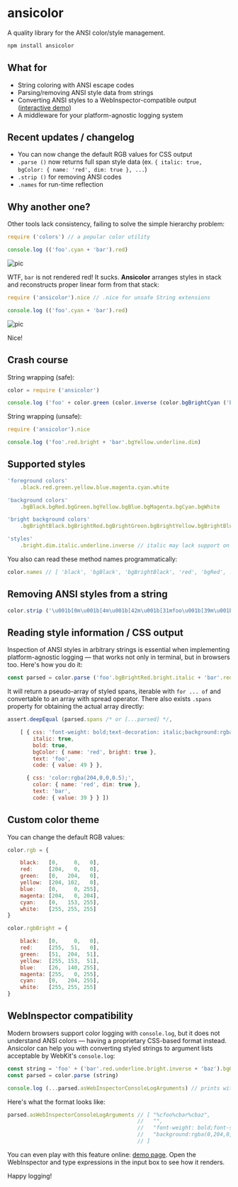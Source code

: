# ansicolor

A quality library for the ANSI color/style management.

```bash
npm install ansicolor
```

## What for

- String coloring with ANSI escape codes
- Parsing/removing ANSI style data from strings
- Converting ANSI styles to a WebInspector-compatible output ([interactive demo](https://xpl.github.io/ansicolor/))
- A middleware for your platform-agnostic logging system

## Recent updates / changelog

- You can now change the default RGB values for CSS output
- `.parse ()` now returns full span style data (ex. `{ italic: true, bgColor: { name: 'red', dim: true }, ...`)
- `.strip ()` for removing ANSI codes
- `.names` for run-time reflection

## Why another one?

Other tools lack consistency, failing to solve the simple hierarchy problem:

```javascript
require ('colors') // a popular color utility

console.log (('foo'.cyan + 'bar').red)
```

![pic](http://wtf.jpg.wtf/85/9b/1470626860-859b24350e22df74fd7497e9dc0d8d42.png)

WTF, `bar` is not rendered red! It sucks. **Ansicolor** arranges styles in stack and reconstructs proper linear form from that stack:

```javascript
require ('ansicolor').nice // .nice for unsafe String extensions

console.log (('foo'.cyan + 'bar').red)
```

![pic](http://wtf.jpg.wtf/3c/61/1470626989-3c61b64d0690b0b413be367841650426.png)

Nice!

## Crash course

String wrapping (safe):

```javascript
color = require ('ansicolor')

console.log ('foo' + color.green (color.inverse (color.bgBrightCyan ('bar')) + 'baz') + 'qux')
```

String wrapping (unsafe):

```javascript
require ('ansicolor').nice

console.log ('foo'.red.bright + 'bar'.bgYellow.underline.dim)
```

## Supported styles

```javascript
'foreground colors'
    .black.red.green.yellow.blue.magenta.cyan.white
```
```javascript
'background colors'
    .bgBlack.bgRed.bgGreen.bgYellow.bgBlue.bgMagenta.bgCyan.bgWhite
```
```javascript
'bright background colors'
    .bgBrightBlack.bgBrightRed.bgBrightGreen.bgBrightYellow.bgBrightBlue.bgBrightMagenta.bgBrightCyan.bgBrightWhite
```
```javascript
'styles'
    .bright.dim.italic.underline.inverse // italic may lack support on your platform
```

You also can read these method names programmatically:

```javascript
color.names // [ 'black', 'bgBlack', 'bgBrightBlack', 'red', 'bgRed', ...
```

## Removing ANSI styles from a string

```javascript
color.strip ('\u001b[0m\u001b[4m\u001b[42m\u001b[31mfoo\u001b[39m\u001b[49m\u001b[24mfoo\u001b[0m')) // 'foofoo'
```

## Reading style information / CSS output

Inspection of ANSI styles in arbitrary strings is essential when implementing platform-agnostic logging — that works not only in terminal, but in browsers too. Here's how you do it:

```javascript
const parsed = color.parse ('foo'.bgBrightRed.bright.italic + 'bar'.red.dim)
```

It will return a pseudo-array of styled spans, iterable with `for ... of` and convertable to an array with spread operator. There also exists `.spans` property for obtaining the actual array directly:

```javascript
assert.deepEqual (parsed.spans /* or [...parsed] */,

    [ { css: 'font-weight: bold;text-decoration: italic;background:rgba(255,51,0,1);',
        italic: true,
        bold: true,
        bgColor: { name: 'red', bright: true },
        text: 'foo',
        code: { value: 49 } },

      { css: 'color:rgba(204,0,0,0.5);',
        color: { name: 'red', dim: true },
        text: 'bar',
        code: { value: 39 } } ])
```

## Custom color theme

You can change the default RGB values:

```javascript
color.rgb = {

    black:   [0,     0,   0],
    red:     [204,   0,   0],
    green:   [0,   204,   0],
    yellow:  [204, 102,   0],
    blue:    [0,     0, 255],
    magenta: [204,   0, 204],
    cyan:    [0,   153, 255],
    white:   [255, 255, 255]
}

color.rgbBright = {

    black:   [0,     0,   0],
    red:     [255,  51,   0],
    green:   [51,  204,  51],
    yellow:  [255, 153,  51],
    blue:    [26,  140, 255],
    magenta: [255,   0, 255],
    cyan:    [0,   204, 255],
    white:   [255, 255, 255]
}
```

## WebInspector compatibility

Modern browsers support color logging with `console.log`, but it does not understand ANSI colors — having a proprietary CSS-based format instead. Ansicolor can help you with converting styled strings to argument lists acceptable by WebKit's `console.log`:

```javascript
const string = 'foo' + ('bar'.red.underline.bright.inverse + 'baz').bgGreen
const parsed = color.parse (string)

console.log (...parsed.asWebInspectorConsoleLogArguments) // prints with colors in Chrome!
```

Here's what the format looks like:

```javascript
parsed.asWebInspectorConsoleLogArguments // [ "%cfoo%cbar%cbaz",
                                         //   "",
                                         //   "font-weight: bold;font-style: underline;background:rgba(255,51,0,1);color:rgba(0,204,0,1);",
                                         //   "background:rgba(0,204,0,1);"
                                         // ]
```

You can even play with this feature online: [demo page](https://xpl.github.io/ansicolor/). Open the WebInspector and type expressions in the input box to see how it renders.

Happy logging!


